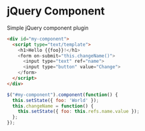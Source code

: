 # jQuery Component

Simple jQuery component plugin

```html
<div id="my-component">
  <script type="text/template">
    <h1>Hello {{foo}}!</h1>
    <form on-submit="this.changeName()">
      <input type="text" ref="name">
      <input type="button" value="Change">
    </form>
  </script>
</div>
```

```javascript
$("#my-component").component(function() {
  this.setState({ foo: 'World' });
  this.changeName = function() {
    this.setState({ foo: this.refs.name.value });
  };
});
````
